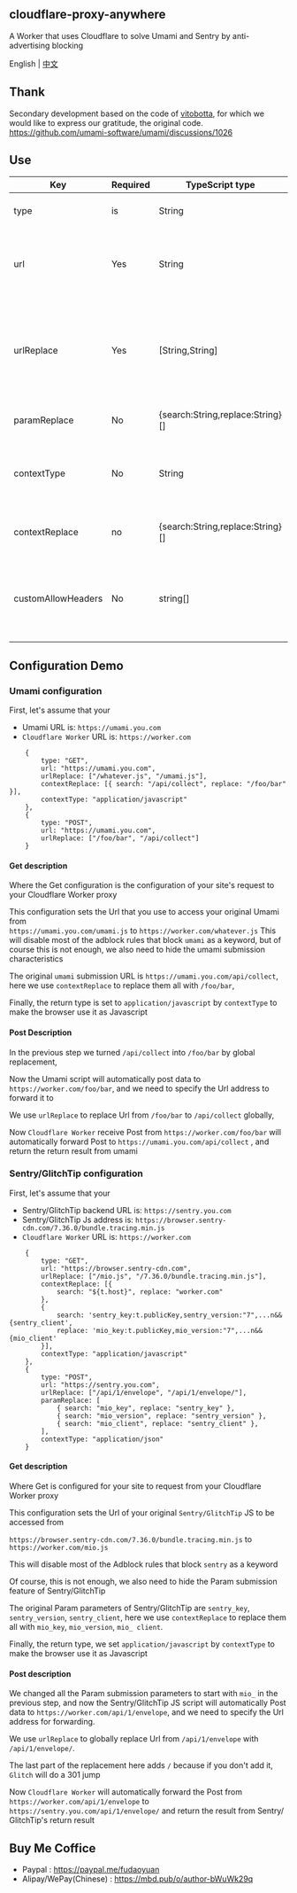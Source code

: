 ## cloudflare-proxy-anywhere

A Worker that uses Cloudflare to solve Umami and Sentry by anti-advertising blocking

English | [中文](readmeZh.MD)

## Thank

Secondary development based on the code of [vitobotta](https://github.com/vitobotta), for which we would like to express our gratitude, the original code.
https://github.com/umami-software/umami/discussions/1026

## Use

| Key                | Required | TypeScript type                  | Description                                                                                           |
| ------------------ | -------- | -------------------------------- | ----------------------------------------------------------------------------------------------------- |
| type               | is       | String                           | the request type, GET or POST                                                                         |
| url                | Yes      | String                           | The URL of the JS being proxied, do not fill in path                                                  |
| urlReplace         | Yes      | [String,String]                  | The `path` to access the proxy and the `path` to access the real url, Support for Regular Expressions |
| paramReplace       | No       | {search:String,replace:String}[] | Parameter replacement for the url                                                                     |
| contextType        | No       | String                           | Specifies the `content-type` of the returned content header.                                          |
| contextReplace     | no       | {search:String,replace:String}[] | Replace the content of the returned `Body`.                                                           |
| customAllowHeaders | No       | string[]                         | Append the content of `Access-Control-Allow-Headers` in the returned Header.                          |

## Configuration Demo

### Umami configuration

First, let's assume that your

- Umami URL is: `https://umami.you.com`
- `Cloudflare Worker` URL is: `https://worker.com`

```
    {
        type: "GET",
        url: "https://umami.you.com",
        urlReplace: ["/whatever.js", "/umami.js"],
        contextReplace: [{ search: "/api/collect", replace: "/foo/bar" }],
        contextType: "application/javascript"
    },
    {
        type: "POST",
        url: "https://umami.you.com",
        urlReplace: ["/foo/bar", "/api/collect"]
    }
```

#### Get description

Where the Get configuration is the configuration of your site's request to your Cloudflare Worker proxy

This configuration sets the Url that you use to access your original Umami from  
`https://umami.you.com/umami.js` to `https://worker.com/whatever.js`
This will disable most of the adblock rules that block `umami` as a keyword, but of course this is not enough, we also need to hide the umami submission characteristics

The original `umami` submission URL is `https://umami.you.com/api/collect`, here we use `contextReplace` to replace them all with `/foo/bar`,

Finally, the return type is set to `application/javascript` by `contextType` to make the browser use it as Javascript

#### Post Description

In the previous step we turned `/api/collect` into `/foo/bar` by global replacement,

Now the Umami script will automatically post data to `https://worker.com/foo/bar`, and we need to specify the Url address to forward it to

We use `urlReplace` to replace Url from `/foo/bar` to `/api/collect` globally,

Now `Cloudflare Worker` receive Post from `https://worker.com/foo/bar` will automatically forward Post to `https://umami.you.com/api/collect` , and return the return result from umami

### Sentry/GlitchTip configuration

First, let's assume that your

- Sentry/GlitchTip backend URL is: `https://sentry.you.com`
- Sentry/GlitchTip Js address is: `https://browser.sentry-cdn.com/7.36.0/bundle.tracing.min.js`
- `Cloudflare Worker` URL is: `https://worker.com`

```
    {
        type: "GET",
        url: "https://browser.sentry-cdn.com",
        urlReplace: ["/mio.js", "/7.36.0/bundle.tracing.min.js"],
        contextReplace: [{
            search: "${t.host}", replace: "worker.com"
        },
        {
            search: 'sentry_key:t.publicKey,sentry_version:"7",...n&&{sentry_client',
            replace: 'mio_key:t.publicKey,mio_version:"7",...n&&{mio_client'
        }],
        contextType: "application/javascript"
    },
    {
        type: "POST",
        url: "https://sentry.you.com",
        urlReplace: ["/api/1/envelope", "/api/1/envelope/"],
        paramReplace: [
            { search: "mio_key", replace: "sentry_key" },
            { search: "mio_version", replace: "sentry_version" },
            { search: "mio_client", replace: "sentry_client" },
        ],
        contextType: "application/json"
    }
```

#### Get description

Where Get is configured for your site to request from your Cloudflare Worker proxy

This configuration sets the Url of your original `Sentry/GlitchTip` JS to be accessed from

`https://browser.sentry-cdn.com/7.36.0/bundle.tracing.min.js` to `https://worker.com/mio.js`

This will disable most of the Adblock rules that block `sentry` as a keyword

Of course, this is not enough, we also need to hide the Param submission feature of Sentry/GlitchTip

The original Param parameters of Sentry/GlitchTip are `sentry_key`, `sentry_version`, `sentry_client`, here we use `contextReplace` to replace them all with `mio_key`, `mio_version`, `mio_ client`.

Finally, the return type, we set `application/javascript` by `contextType` to make the browser use it as Javascript

#### Post description

We changed all the Param submission parameters to start with `mio_` in the previous step, and now the Sentry/GlitchTip JS script will automatically Post data to `https://worker.com/api/1/envelope`, and we need to specify the Url address for forwarding.

We use `urlReplace` to globally replace Url from `/api/1/envelope` with `/api/1/envelope/`.

The last part of the replacement here adds `/` because if you don't add it, `Glitch` will do a 301 jump

Now `Cloudflare Worker` will automatically forward the Post from `https://worker.com/api/1/envelope` to `https://sentry.you.com/api/1/envelope/` and return the result from Sentry/ GlitchTip's return result

## Buy Me Coffice

- Paypal : https://paypal.me/fudaoyuan
- Alipay/WePay(Chinese) : https://mbd.pub/o/author-bWuWk29q
